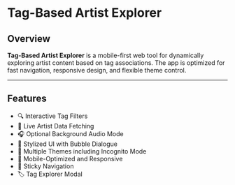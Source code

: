 # Tag-Based Artist Explorer

## Overview

**Tag-Based Artist Explorer** is a mobile-first web tool for dynamically exploring artist content based on tag associations. The app is optimized for fast navigation, responsive design, and flexible theme control.

---

## Features

- 🔍 Interactive Tag Filters  
- 🎴 Live Artist Data Fetching  
- 🎧 Optional Background Audio Mode  
- 💬 Stylized UI with Bubble Dialogue  
- 🎨 Multiple Themes including Incognito Mode  
- 📱 Mobile-Optimized and Responsive  
- 📌 Sticky Navigation  
- 🏷️ Tag Explorer Modal  
